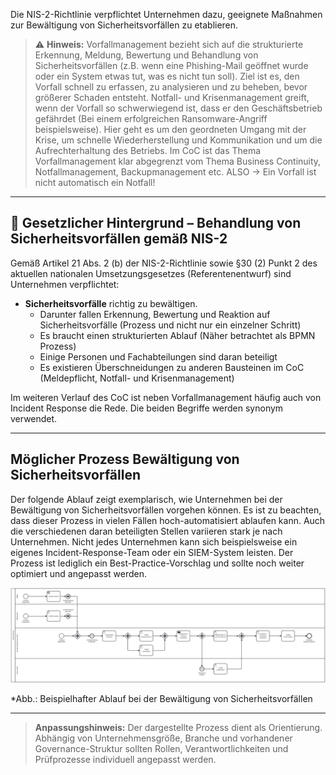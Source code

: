 Die NIS-2-Richtlinie verpflichtet Unternehmen dazu, geeignete Maßnahmen zur Bewältigung von Sicherheitsvorfällen zu etablieren.

> ⚠️ **Hinweis:** Vorfallmanagement bezieht sich auf die strukturierte Erkennung, Meldung, Bewertung und Behandlung von Sicherheitsvorfällen (z.B. wenn eine Phishing-Mail geöffnet wurde oder ein System etwas tut, was es nicht tun soll). Ziel ist es, den Vorfall schnell zu erfassen, zu analysieren und zu beheben, bevor größerer Schaden entsteht. Notfall- und Krisenmanagement greift, wenn der Vorfall so schwerwiegend ist, dass er den Geschäftsbetrieb gefährdet (Bei einem erfolgreichen Ransomware-Angriff beispielsweise). Hier geht es um den geordneten Umgang mit der Krise, um schnelle Wiederherstellung und Kommunikation und um die Aufrechterhaltung des Betriebs.
>Im CoC ist das Thema Vorfallmanagement klar abgegrenzt vom Thema Business Continuity, Notfallmanagement, Backupmanagement etc.
> ALSO -> Ein Vorfall ist nicht automatisch ein Notfall!

---

## 📘 Gesetzlicher Hintergrund – Behandlung von Sicherheitsvorfällen gemäß NIS-2

Gemäß Artikel 21 Abs. 2 (b) der NIS-2-Richtlinie sowie §30 (2) Punkt 2 des aktuellen nationalen Umsetzungsgesetzes (Referentenentwurf) sind Unternehmen verpflichtet:

- **Sicherheitsvorfälle** richtig zu bewältigen.  
  - Darunter fallen Erkennung, Bewertung und Reaktion auf Sicherheitsvorfälle (Prozess und nicht nur ein einzelner Schritt)
  - Es braucht einen strukturierten Ablauf (Näher betrachtet als BPMN Prozess)
  - Einige Personen und Fachabteilungen sind daran beteiligt
  - Es existieren Überschneidungen zu anderen Bausteinen im CoC (Meldepflicht, Notfall- und Krisenmanagement)
 
Im weiteren Verlauf des CoC ist neben Vorfallmanagement häufig auch von Incident Response die Rede. Die beiden Begriffe werden synonym verwendet. 

---

## Möglicher Prozess Bewältigung von Sicherheitsvorfällen

Der folgende Ablauf zeigt exemplarisch, wie Unternehmen bei der Bewältigung von Sicherheitsvorfällen vorgehen können. Es ist zu beachten, dass dieser Prozess in vielen Fällen hoch-automatisiert ablaufen kann. Auch die verschiedenen daran beteiligten Stellen variieren stark je nach Unternehmen. Nicht jedes Unternehmen kann sich beispielsweise ein eigenes Incident-Response-Team oder ein SIEM-System leisten. Der Prozess ist lediglich ein Best-Practice-Vorschlag und sollte noch weiter optimiert und angepasst werden.

![Prozessmodell zum Vorfallsmanagement](media/Vorfallmanagement.png)

*Abb.: Beispielhafter Ablauf bei der Bewältigung von Sicherheitsvorfällen

---

> **Anpassungshinweis:** Der dargestellte Prozess dient als Orientierung. Abhängig von Unternehmensgröße, Branche und vorhandener Governance-Struktur sollten Rollen, Verantwortlichkeiten und Prüfprozesse individuell angepasst werden.

